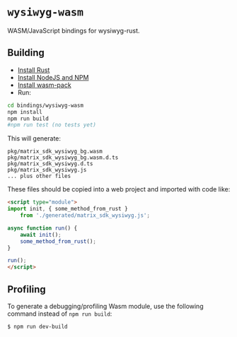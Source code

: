 # `wysiwyg-wasm`

WASM/JavaScript bindings for wysiwyg-rust.

## Building

* [Install Rust](https://www.rust-lang.org/tools/install)
* [Install NodeJS and NPM](https://docs.npmjs.com/downloading-and-installing-node-js-and-npm)
* [Install wasm-pack](https://rustwasm.github.io/wasm-pack/installer/)
* Run:

```sh
cd bindings/wysiwyg-wasm
npm install
npm run build
#npm run test (no tests yet)
```

This will generate:

```
pkg/matrix_sdk_wysiwyg_bg.wasm
pkg/matrix_sdk_wysiwyg_bg.wasm.d.ts
pkg/matrix_sdk_wysiwyg.d.ts
pkg/matrix_sdk_wysiwyg.js
... plus other files
```

These files should be copied into a web project and imported with code like:

```html
<script type="module">
import init, { some_method_from_rust }
    from './generated/matrix_sdk_wysiwyg.js';

async function run() {
    await init();
    some_method_from_rust();
}

run();
</script>
```

## Profiling

To generate a debugging/profiling Wasm module, use the following command
instead of `npm run build`:

```sh
$ npm run dev-build
```
